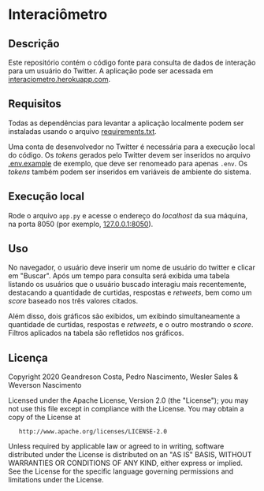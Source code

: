 # Interaciômetro

## Descrição

Este repositório contém o código fonte para consulta de dados de interação para um usuário do Twitter. A aplicação pode ser acessada em [interaciometro.herokuapp.com](https://interaciometro.herokuapp.com/).

## Requisitos

Todas as dependências para levantar a aplicação localmente podem ser instaladas usando o arquivo [requirements.txt](requirements.txt).

Uma conta de desenvolvedor no Twitter é necessária para a execução local do código. Os _tokens_ gerados pelo Twitter devem ser inseridos no arquivo [.env.example](.env.example) de exemplo, que deve ser renomeado para apenas `.env`. Os _tokens_ também podem ser inseridos em variáveis de ambiente do sistema.

## Execução local

Rode o arquivo `app.py` e acesse o endereço do _localhost_ da sua máquina, na porta 8050 (por exemplo, [127.0.0.1:8050](http://127.0.0.1:8050/)).

## Uso

No navegador, o usuário deve inserir um nome de usuário do twitter e clicar em "Buscar". Após um tempo para consulta será exibida uma tabela listando os usuários que o usuário buscado interagiu mais recentemente, destacando a quantidade de curtidas, respostas e _retweets_, bem como um _score_ baseado nos três valores citados.

Além disso, dois gráficos são exibidos, um exibindo simultaneamente a quantidade de curtidas, respostas e _retweets_, e o outro mostrando o _score_. Filtros aplicados na tabela são refletidos nos gráficos.

## Licença

   Copyright 2020 Geandreson Costa, Pedro Nascimento, Wesler Sales & Weverson Nascimento

   Licensed under the Apache License, Version 2.0 (the "License");
   you may not use this file except in compliance with the License.
   You may obtain a copy of the License at

       http://www.apache.org/licenses/LICENSE-2.0

   Unless required by applicable law or agreed to in writing, software
   distributed under the License is distributed on an "AS IS" BASIS,
   WITHOUT WARRANTIES OR CONDITIONS OF ANY KIND, either express or implied.
   See the License for the specific language governing permissions and
   limitations under the License.
